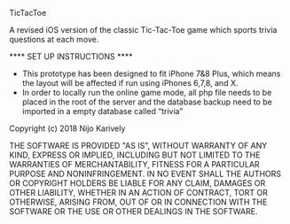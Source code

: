 TicTacToe

A revised iOS version of the classic Tic-Tac-Toe game which sports trivia questions at each move.

**** SET UP INSTRUCTIONS ****

- This prototype has been designed to fit iPhone 7&8 Plus, which means the layout will be affected if run using iPhones 6,7,8, and X.
- In order to locally run the online game mode, all php file needs to be placed in the root of the server and the database backup need to be imported in a empty database called “trivia”

Copyright (c) 2018 Nijo Karively

THE SOFTWARE IS PROVIDED "AS IS", WITHOUT WARRANTY OF ANY KIND, EXPRESS OR IMPLIED, INCLUDING BUT NOT LIMITED TO THE WARRANTIES OF MERCHANTABILITY, FITNESS FOR A PARTICULAR PURPOSE AND NONINFRINGEMENT. IN NO EVENT SHALL THE AUTHORS OR COPYRIGHT HOLDERS BE LIABLE FOR ANY CLAIM, DAMAGES OR OTHER LIABILITY, WHETHER IN AN ACTION OF CONTRACT, TORT OR OTHERWISE, ARISING FROM, OUT OF OR IN CONNECTION WITH THE SOFTWARE OR THE USE OR OTHER DEALINGS IN THE SOFTWARE.

